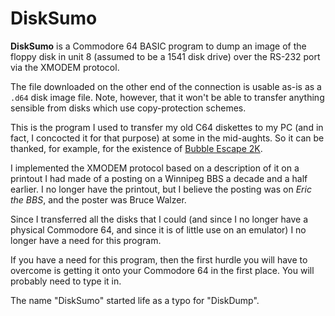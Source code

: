 DiskSumo
========

**DiskSumo** is a Commodore 64 BASIC program to dump an image of the
floppy disk in unit 8 (assumed to be a 1541 disk drive) over the RS-232
port via the XMODEM protocol.

The file downloaded on the other end of the connection is usable as-is
as a `.d64` disk image file.  Note, however, that it won't be able to
transfer anything sensible from disks which use copy-protection schemes.

This is the program I used to transfer my old C64 diskettes to my PC
(and in fact, I concocted it for that purpose) at some in the mid-aughts.
So it can be thanked, for example, for the existence of [Bubble Escape 2K][].

I implemented the XMODEM protocol based on a description of it on a
printout I had made of a posting on a Winnipeg BBS a decade and a half
earlier.  I no longer have the printout, but I believe the posting was on
_Eric the BBS_, and the poster was Bruce Walzer.

Since I transferred all the disks that I could (and since I no longer have
a physical Commodore 64, and since it is of little use on an emulator) I no
longer have a need for this program.

If you have a need for this program, then the first hurdle you will have
to overcome is getting it onto your Commodore 64 in the first place.  You
will probably need to type it in.

The name "DiskSumo" started life as a typo for "DiskDump".

[Bubble Escape 2K]: http://catseye.tc/projects/bubble-escape/
